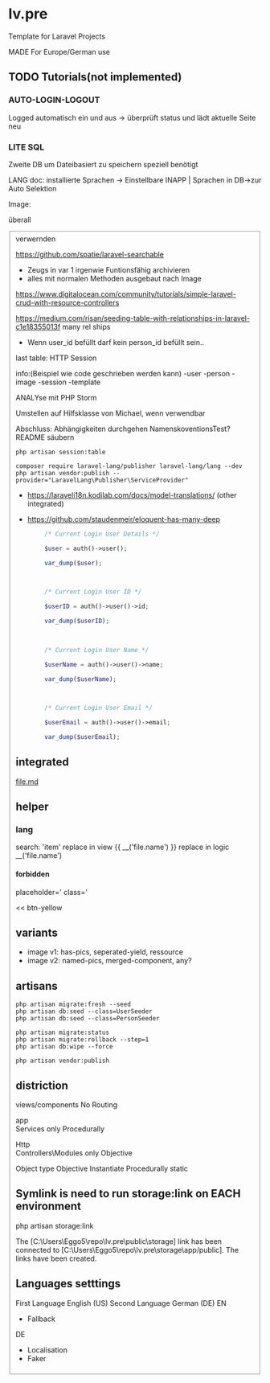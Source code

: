 # lv.pre

Template for Laravel Projects

MADE For Europe/German use

## TODO Tutorials(not implemented)

### AUTO-LOGIN-LOGOUT

Logged automatisch ein und aus -> überprüft status und lädt aktuelle Seite neu

### LITE SQL

Zweite DB um Dateibasiert zu speichern speziell benötigt



LANG doc:
installierte Sprachen -> Einstellbare INAPP | Sprachen in DB->zur Auto Selektion

Image:

überall <fieldset> verwernden

<https://github.com/spatie/laravel-searchable>

- Zeugs in var 1 irgenwie Funtionsfähig archivieren
- alles mit normalen Methoden ausgebaut nach Image

<https://www.digitalocean.com/community/tutorials/simple-laravel-crud-with-resource-controllers>

<https://medium.com/risan/seeding-table-with-relationships-in-laravel-c1e18355013f>
many rel ships

- Wenn user_id befüllt darf kein person_id befüllt sein..

last table: HTTP Session

info:(Beispiel wie code geschrieben werden kann)
-user
-person
-image
-session
-template

ANALYse mit PHP Storm

Umstellen auf Hilfsklasse von Michael, wenn verwendbar

Abschluss:
Abhängigkeiten durchgehen
NamenskoventionsTest?
README säubern

```terminal
php artisan session:table
```

```terminal
composer require laravel-lang/publisher laravel-lang/lang --dev
php artisan vendor:publish --provider="LaravelLang\Publisher\ServiceProvider"
```

- <https://laraveli18n.kodilab.com/docs/model-translations/> (other integrated)

- <https://github.com/staudenmeir/eloquent-has-many-deep>

```php
        /* Current Login User Details */

        $user = auth()->user();

        var_dump($user);

      

        /* Current Login User ID */

        $userID = auth()->user()->id; 

        var_dump($userID);

          

        /* Current Login User Name */

        $userName = auth()->user()->name; 

        var_dump($userName);

          

        /* Current Login User Email */

        $userEmail = auth()->user()->email; 

        var_dump($userEmail);
```

## integrated

[file.md](doc/file.pdf)

## helper

### lang

search:
'item'
replace in view
{{ __('file.name') }}
replace in logic
__('file.name')

#### forbidden

placeholder='
class='
>>
<<
btn-yellow

## variants

- image v1: has-pics, seperated-yield, ressource
- image v2: named-pics, merged-component, any?

## artisans

```terminal
php artisan migrate:fresh --seed
php artisan db:seed --class=UserSeeder
php artisan db:seed --class=PersonSeeder
```

```terminal
php artisan migrate:status
php artisan migrate:rollback --step=1
php artisan db:wipe --force
```

```terminal
php artisan vendor:publish
```

## distriction

views/components No Routing

app\
Services only Procedurally

Http\
Controllers\Modules only Objective

Object type
Objective Instantiate
Procedurally static

## Symlink is need to run storage:link on EACH environment

php artisan storage:link

The [C:\Users\Eggo5\repo\lv.pre\public\storage] link has been connected to [C:\Users\Eggo5\repo\lv.pre\storage\app/public].
The links have been created.

## Languages setttings

First Language English (US)
Second Language German (DE)
EN

- Fallback

DE

- Localisation
- Faker
